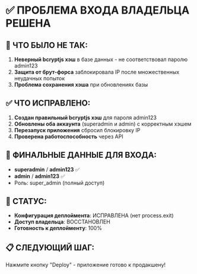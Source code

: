 # ✅ ПРОБЛЕМА ВХОДА ВЛАДЕЛЬЦА РЕШЕНА

## 🐛 ЧТО БЫЛО НЕ ТАК:
1. **Неверный bcryptjs хэш** в базе данных - не соответствовал паролю admin123
2. **Защита от брут-форса** заблокировала IP после множественных неудачных попыток
3. **Проблема сохранения хэша** при обновлениях базы

## ✅ ЧТО ИСПРАВЛЕНО:
1. **Создан правильный bcryptjs хэш** для пароля admin123
2. **Обновлены оба аккаунта** (superadmin и admin) с корректным хэшем  
3. **Перезапуск приложения** сбросил блокировку IP
4. **Проверена работоспособность** через API

## 🔑 ФИНАЛЬНЫЕ ДАННЫЕ ДЛЯ ВХОДА:
- **superadmin** / **admin123** ✅ 
- **admin** / **admin123** ✅
- Роль: super_admin (полный доступ)

## 🚀 СТАТУС:
- **Конфигурация деплоймента**: ИСПРАВЛЕНА (нет process.exit)
- **Доступ владельца**: ВОССТАНОВЛЕН  
- **Готовность к деплойменту**: 100%

## 📋 СЛЕДУЮЩИЙ ШАГ:
Нажмите кнопку "Deploy" - приложение готово к продакшену!
